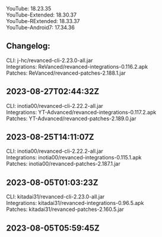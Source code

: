 YouTube: 18.23.35  
YouTube-Extended: 18.30.37  
YouTube-RExtended: 18.33.37  
YouTube-Android7: 17.34.36  

Changelog:
---  
CLI: j-hc/revanced-cli-2.23.0-all.jar  
Integrations: ReVanced/revanced-integrations-0.116.2.apk  
Patches: ReVanced/revanced-patches-2.188.1.jar  

2023-08-27T02:44:32Z
---
CLI: inotia00/revanced-cli-2.22.2-all.jar  
Integrations: YT-Advanced/revanced-integrations-0.117.2.apk  
Patches: YT-Advanced/revanced-patches-2.189.0.jar  

2023-08-25T14:11:07Z
---
CLI: inotia00/revanced-cli-2.22.2-all.jar  
Integrations: inotia00/revanced-integrations-0.115.1.apk  
Patches: inotia00/revanced-patches-2.187.1.jar  

2023-08-05T01:03:23Z
---
CLI: kitadai31/revanced-cli-2.23.0-all.jar  
Integrations: kitadai31/revanced-integrations-0.96.5.apk  
Patches: kitadai31/revanced-patches-2.160.5.jar  

2023-08-05T05:59:45Z
---  
